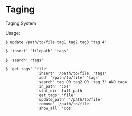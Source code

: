 # Taging
Taging System

Usage:

    $ update /path/to/file tag1 tag2 tag3 "tag 4"

    $ 'insert' 'filepath' 'tags'
    
    $ 'search' 'tags'
    
    $ 'get_tags' 'file'
                  'insert' '/path/to/file' 'tags'
                  'add' '/path/to/file' 'tags'
                  'search' tag OR tag2 OR 'tag 3' AND tag4
                  'in_path' 'cos'
                  'stat_dir' full_path
                  'get_tags' 'file'
                  'update_path' '/path/to/file'
                  'remove' '/path/to/file'
                  'show_all' 'cos'
